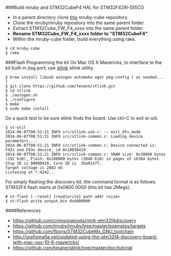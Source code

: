 ###Build mruby and STM32CubeF4 HAL for STM32F429I-DISCO
- In a parent directory clone [this](https://github.com/teachop/mruby-cube) mruby-cube repository.
- Clone the mruby/mruby repository into the same parent folder.
- Extract STM32Cube_FW_F4_xxxx into the same parent folder.
- **Rename STM32Cube_FW_F4_xxxx folder to "STM32CubeF4"**.
- Within the mruby-cube folder, build everything using rake.
```
$ cd mruby-cube
$ rake
```

###Flash Programming the kit
On Mac OS X Mavericks, to interface to the kit built-in jtag port, use [stlink](https://github.com/texane/stlink) stlink utility.
```
$ brew install libusb autogen automake wget pkg-config [ as needed... ]
$ git clone https://github.com/texane/stlink.git
$ cd stlink
$ ./autogen.sh
$ ./configure
$ make
$ sudo make install
```

Do a quick test to be sure stlink finds the board.  Use ctrl-C to exit st-util.
```
$ st-util
2014-06-07T08:51:21 INFO src/stlink-usb.c: -- exit_dfu_mode
2014-06-07T08:51:21 INFO src/stlink-common.c: Loading device parameters....
2014-06-07T08:51:21 INFO src/stlink-common.c: Device connected is: F42x and F43x device, id 0x10036419
2014-06-07T08:51:21 INFO src/stlink-common.c: SRAM size: 0x30000 bytes (192 KiB), Flash: 0x200000 bytes (2048 KiB) in pages of 16384 bytes
Chip ID is 00000419, Core ID is  2ba01477.
Target voltage is 2883 mV.
Listening at *:4242...
```

For simply flashing the discovery kit, the command format is as follows.  STM32F4 flash starts at 0x0800 0000 (this kit has 2Megs).
```
# st-flash [--reset] {read|write} path addr <size>
$ st−flash write output.bin 0x8000000
```

####References
- https://github.com/crimsonwoods/mirb-stm32f4discovery
- https://github.com/mruby/mruby/tree/master/examples/targets
- https://github.com/fboris/STM32CubeMx_GNU_toolchain
- http://grafixmafia.net/updated-using-the-stm32f4-discovery-board-with-mac-osx-10-9-mavericks/
- https://github.com/texane/stlink/tree/master/doc/tutorial
